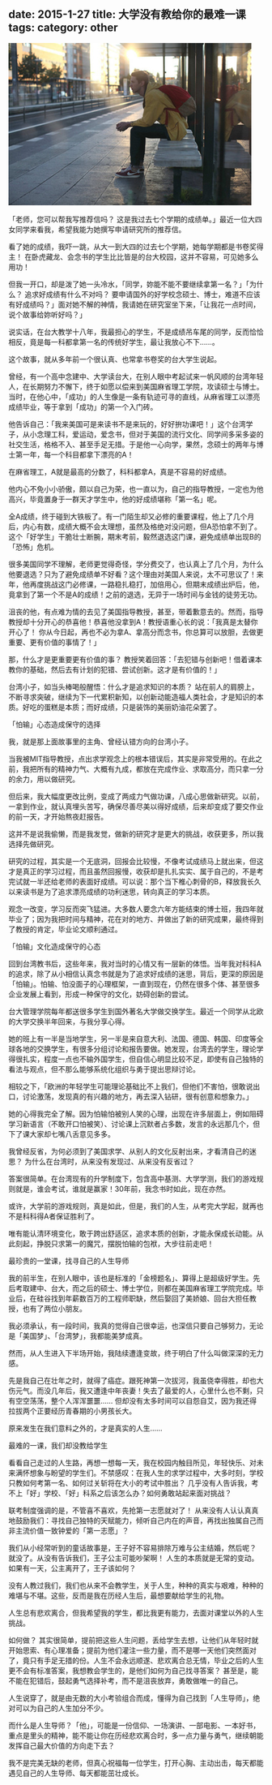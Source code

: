 date: 2015-1-27
title: 大学没有教给你的最难一课
tags: 
category: other
---

![](/images/other/1911552f58dd1c99024581.jpg)

「老师，您可以帮我写推荐信吗？ 这是我过去七个学期的成绩单。」最近一位大四女同学来看我，希望我能为她撰写申请研究所的推荐信。

看了她的成绩，我吓一跳，从大一到大四的过去七个学期，她每学期都是书卷奖得主！ 在卧虎藏龙、会念书的学生比比皆是的台大校园，这并不容易，可见她多么用功！

但我一开口，却是泼了她一头冷水，「同学，妳能不能不要继续拿第一名？」「为什么？ 追求好成绩有什么不对吗？ 要申请国外的好学校念硕士、博士，难道不应该有好成绩吗？」面对她不解的神情，我请她在研究室坐下来，「让我花一点时间，说个故事给妳听好吗？」

说实话，在台大教学十八年，我最担心的学生，不是成绩吊车尾的同学，反而恰恰相反，竟是每一科都拿第一名的传统好学生，最让我放心不下……。

这个故事，就从多年前一个很认真、也常拿书卷奖的台大学生说起。

曾经，有一个高中念建中、大学读台大，在别人眼中考起试来一帆风顺的台湾年轻人，在长期努力不懈下，终于如愿以偿来到美国麻省理工学院，攻读硕士与博士。当时，在他心中，「成功」的人生像是一条有轨迹可寻的直线，从麻省理工以漂亮成绩毕业，等于拿到「成功」的第一个入门砖。

他告诉自己：「我来美国可是来读书不是来玩的，好好拚功课吧！」这个台湾学子，从小念理工科，爱运动，爱念书，但对于美国的流行文化、同学间多采多姿的社交生活，格格不入、甚至手足无措。于是他一心向学，果然，念硕士的两年与博士第一年，每一个科目都拿下漂亮的A！

在麻省理工，A就是最高的分数了，科科都拿A，真是不容易的好成绩。

他内心不免小小骄傲，颇以自己为荣，也一直以为，自己的指导教授，一定也为他高兴，毕竟置身于一群天才学生中，他的好成绩堪称「第一名」呢。

全A成绩，终于碰到大铁板了。有一门陌生却又必修的重要课程，他上了几个月后，内心有数，成绩大概不会太理想，虽然及格绝对没问题，但A恐怕拿不到了。这个「好学生」干脆壮士断腕，期末考前，毅然退选这门课，避免成绩单出现B的「恐怖」危机。

很多美国同学不理解，老师更觉得奇怪，学分费交了，也认真上了几个月，为什么他要退选？只为了避免成绩单不好看？这个理由对美国人来说，太不可思议了！来年，他再度挑战这门必修课，一路稳扎稳打，加倍用心，但期末成绩出炉后，他，竟拿到了第一个不是A的成绩！之前的退选，无异于一场时间与金钱的徒劳无功。

沮丧的他，有点难为情的去见了美国指导教授，甚至，带着歉意去的。然而，指导教授却十分开心的恭喜他！恭喜他没拿到A！教授语重心长的说：「我真是太替你开心了！ 你从今日起，再也不必为拿A、拿高分而念书，你总算可以放胆，去做更重要、更有价值的事情了！」

那，什么才是更重要更有价值的事？ 教授笑着回答：「去犯错与创新吧！借着课本教你的基础，然后去有计划的犯错、尝试创新。这才是有价值的！」

台湾小子，如当头棒喝般醒悟：什么才是追求知识的本质？ 站在前人的肩膀上，不断寻求突破，继续为下一代累积新知，以创新动能造福人类社会，才是知识的本质。好吃的蛋糕是本质；而好成绩，只是装饰的美丽奶油花朵罢了。

「怕输」心态造成保守的选择

我，就是那上面故事里的主角、曾经认错方向的台湾小子。

当我被MIT指导教授，点出求学观念上的根本错误后，其实是非常受用的。在此之前，我把所有的精神力气、大概有九成，都放在完成作业、求取高分，而只拿一分的余力，用以做研究。

但后来，我大幅度更改比例，变成了两成力气做功课，八成心思做新研究。以前，一拿到作业，就认真埋头苦写，确保尽善尽美以得好成绩，后来却变成了要交作业的前一天，才开始熬夜赶报告。

这并不是说我偷懒，而是我发觉，做新的研究才是更大的挑战，收获更多，所以我选择先做研究。

研究的过程，其实是一个无底洞，回报会比较慢，不像考试成绩马上就出来，但这才是真正的学习过程，而且虽然回报慢，收获却是扎扎实实、属于自己的，不是考完试就一半还给老师的表面好成绩。可以说：那个当下椎心刺骨的B，释放我长久以来读书是为了追求漂亮成绩的功利迷思，转向真正的学习本质。

观念一改变，学习反而突飞猛进。大多数人要念六年方能结束的博士班，我四年就毕业了；因为我把时间与精神，花在对的地方、并做出了新的研究成果，最终得到了教授的肯定，毕业论文顺利通过。

「怕输」文化造成保守的心态

回到台湾教书后，这些年来，我对当时的心情又有一层新的体悟。当年我对科科A的追求，除了从小相信认真念书就是为了追求好成绩的迷思，背后，更深的原因是「怕输」。怕输、怕没面子的心理框架，一直到现在，仍然在很多个体、甚至很多企业发展上看到，形成一种保守的文化，妨碍创新的尝试。

台大管理学院每年都送很多学生到国外著名大学做交换学生。最近一个同学从北欧的大学交换半年回来，与我分享心得。

她的班上有一半是当地学生，另一半是来自意大利、法国、德国、韩国、印度等全球各地的交换学生，有很多分组讨论和报告要做。她发现，台湾去的学生，理论学得很扎实，程度一点也不输外国学生，但自信心明显比较不足，即使有自己独特的看法与观点，但不那么能够系统化组织与勇于提出思辩讨论。

相较之下，「欧洲的年轻学生可能理论基础比不上我们，但他们不害怕，很敢说出口，讨论激荡，发现真的有兴趣的地方，再去深入钻研，很有创意和想象力。」

她的心得我完全了解。因为怕输怕被别人笑的心理，出现在许多层面上，例如阻碍学习新语言（不敢开口怕被笑）、讨论课上沉默者占多数，发言的永远那几个，但下了课大家却七嘴八舌意见多多。

我曾经反省，为何必须到了美国求学、从别人的文化反射出来，才看清自己的迷思？ 为什么在台湾时，从来没有发现过、从来没有反省过？

答案很简单。在台湾现有的升学制度下，包含高中基测、大学学测，我们的游戏规则就是，谁会考试，谁就是赢家！30年前，我念书时如此，现在亦然。

或许，大学前的游戏规则，真是如此，但是，我们的人生，从考完大学起，就再也不是科科得A者保证胜利了。

唯有能认清环境变化，敢于跨出舒适区，追求本质的创新，才能永保成长动能。从此刻起，挣脱只求第一的魔咒，摆脱怕输的包袱，大步往前走吧！

最珍贵的一堂课，找寻自己的人生导师

我的前半生，在别人眼中，该也是标准的「金榜题名」、算得上是超级好学生。先后考取建中、台大，而之后的硕士、博士学位，则都在美国麻省理工学院完成。毕业后，在硅谷找到年薪数百万的工程师职缺，然后娶回了美娇娘、回台大担任教授，也有了两位小朋友。

我必须承认，有一段时间，我真的觉得自己很幸运，也深信只要自己够努力，无论是「美国梦」、「台湾梦」，我都能美梦成真。

然而，从人生进入下半场开始，我陆续遭逢变故，终于明白了什么叫做深深的无力感。

先是我自己在壮年之时，就得了癌症。跟死神第一次拔河，我虽侥幸得胜，却也大伤元气。而没几年后，我又遭逢中年丧妻！失去了最爱的人，心里什么也不剩，只有空空荡荡，整个人浑浑噩噩…… 但却没有太多时间可以自怨自艾，因为我还得拉拔两个正要经历青春期的小男孩长大。

原来发生在我们意料之外的，才是真实的人生……

最难的一课，我们却没教给学生

看看自己走过的人生路，再想一想每一天，我在校园内触目所见，年轻快乐、对未来满怀想象与盼望的学生们。不禁感叹：在我人生的求学过程中，大多时刻，学校只教如何考第一名、如何过关斩将在大小的考试中胜出？ 几乎没有人告诉我，考不上「好」学校、「好」科系之后该怎么办？如何勇敢站起来面对挑战？

联考制度强调的是，不管喜不喜欢，先抢第一志愿就对了！ 从来没有人认认真真地鼓励我们：寻找自己独特的天赋能力，倾听自己内在的声音，再找出独属自己而非主流价值一致钟爱的「第一志愿」？

我们从小经常听到的童话故事是，王子好不容易排除万难与公主结婚，然后呢？ 就没了。从没有告诉我们，王子公主可能吵架啊！ 人生的本质就是无常的变动。如果有一天，公主离开了，王子该如何？

没有人教过我们，我们也从来不会教学生，关于人生，种种的真实与艰难，种种的难堪与不堪。这些，反而是我在历经人生后，最想要献给学生的礼物。

人生总有悲欢离合，但我希望我的学生，都比我更有能力，去面对课堂以外的人生挑战。

如何做？ 其实很简单，提前把这些人生问题，丢给学生去想，让他们从年轻时就开始思索、有心理准备；提前为他们灌注一些力量，而不是哪一天他们突然面对了，竟只有手足无措的份。人生不会永远顺遂、悲欢离合总无情，毕业之后的人生更不会有标准答案，我想教会学生的，是他们如何为自己找寻答案？ 甚至是，能不能在犯错后，鼓起勇气选择补考，而不是沮丧放弃，勇敢做唯一的自己。

人生说穿了，就是由无数的大小考验组合而成，懂得为自己找到「人生导师」，绝对可以为自己的人生加分不少。

而什么是人生导师？「他」，可能是一份信仰、一场演讲、一部电影、一本好书，重点是里头的精神，能不能让你在历经悲欢离合时，多一点力量与勇气，继续朝能发挥自己最大价值的方向走下去？

我不是完美无缺的老师，但真心祝福每一位学生，打开心胸、主动出击，每天都能遇见自己的人生导师、每天都能茁壮成长。